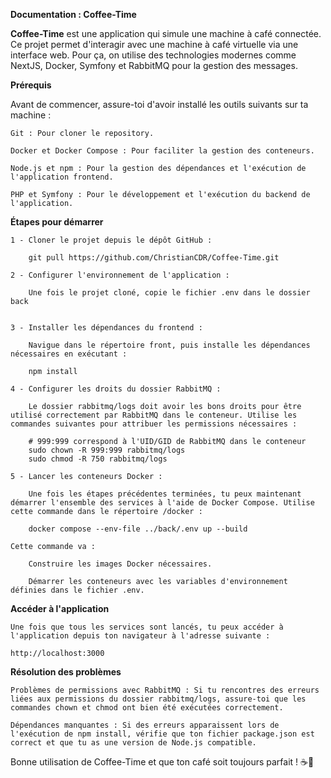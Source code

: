 **Documentation : Coffee-Time**

**Coffee-Time** est une application qui simule une machine à café connectée. Ce projet permet d'interagir avec une machine à café virtuelle via une interface web. 
Pour ça, on utilise des technologies modernes comme NextJS, Docker, Symfony et RabbitMQ pour la gestion des messages.

**Prérequis**

Avant de commencer, assure-toi d'avoir installé les outils suivants sur ta machine :

    Git : Pour cloner le repository.

    Docker et Docker Compose : Pour faciliter la gestion des conteneurs.

    Node.js et npm : Pour la gestion des dépendances et l'exécution de l'application frontend.
    
    PHP et Symfony : Pour le développement et l'exécution du backend de l'application.

**Étapes pour démarrer**

    1 - Cloner le projet depuis le dépôt GitHub :
        
        git pull https://github.com/ChristianCDR/Coffee-Time.git

    2 - Configurer l'environnement de l'application :

        Une fois le projet cloné, copie le fichier .env dans le dossier back


    3 - Installer les dépendances du frontend :

        Navigue dans le répertoire front, puis installe les dépendances nécessaires en exécutant :

        npm install

    4 - Configurer les droits du dossier RabbitMQ :

        Le dossier rabbitmq/logs doit avoir les bons droits pour être utilisé correctement par RabbitMQ dans le conteneur. Utilise les commandes suivantes pour attribuer les permissions nécessaires :

        # 999:999 correspond à l'UID/GID de RabbitMQ dans le conteneur
        sudo chown -R 999:999 rabbitmq/logs
        sudo chmod -R 750 rabbitmq/logs

    5 - Lancer les conteneurs Docker :

        Une fois les étapes précédentes terminées, tu peux maintenant démarrer l'ensemble des services à l'aide de Docker Compose. Utilise cette commande dans le répertoire /docker :

        docker compose --env-file ../back/.env up --build

    Cette commande va :

        Construire les images Docker nécessaires.

        Démarrer les conteneurs avec les variables d'environnement définies dans le fichier .env.

**Accéder à l'application**

    Une fois que tous les services sont lancés, tu peux accéder à l'application depuis ton navigateur à l'adresse suivante :

    http://localhost:3000

**Résolution des problèmes**

    Problèmes de permissions avec RabbitMQ : Si tu rencontres des erreurs liées aux permissions du dossier rabbitmq/logs, assure-toi que les commandes chown et chmod ont bien été exécutées correctement.

    Dépendances manquantes : Si des erreurs apparaissent lors de l'exécution de npm install, vérifie que ton fichier package.json est correct et que tu as une version de Node.js compatible.

Bonne utilisation de Coffee-Time et que ton café soit toujours parfait ! ☕🚀